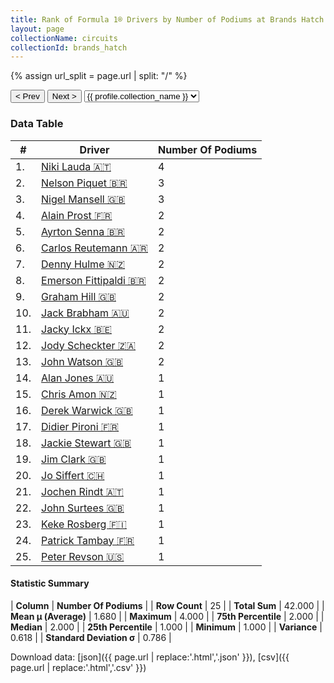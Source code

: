 ```yaml
---
title: Rank of Formula 1® Drivers by Number of Podiums at Brands Hatch
layout: page
collectionName: circuits
collectionId: brands_hatch
---
```


{% assign url_split = page.url | split: "/" %}
<div id="collection-navigation">
<button onclick="selector.options[selector.selectedIndex-1].value && (window.location = selector.options[selector.selectedIndex-1].value);">&lt; Prev</button>
<button onclick="selector.options[selector.selectedIndex+1].value && (window.location = selector.options[selector.selectedIndex+1].value);">Next &gt;</button>
<select id="selector" onchange="this.options[this.selectedIndex].value && (window.location = this.options[this.selectedIndex].value);">
  {% for collectionId in site.data[page.collectionName].refs %}
    {% if collectionId == page.collectionId %}
      {% assign selected = "selected" %}
    {% else %}
      {% assign selected = "" %}
    {% endif %}
    {% assign profile = site.data[page.collectionName][collectionId].profile %}
    <option value="/f1/{{ page.collectionName }}/{{ collectionId }}/{{ url_split[4] }}" {{ selected }}>{{ profile.collection_name }}</option>
  {% endfor %}
</select>
</div>

<canvas id="chart" width="400" height="180"></canvas>
<script>
var data = {
  "labels" : [
    "Niki Lauda",
    "Nelson Piquet",
    "Nigel Mansell",
    "Alain Prost",
    "Ayrton Senna",
    "Carlos Reutemann",
    "Denny Hulme",
    "Emerson Fittipaldi",
    "Graham Hill",
    "Jack Brabham",
    "Jacky Ickx",
    "Jody Scheckter",
    "John Watson",
    "Alan Jones",
    "Chris Amon",
    "Derek Warwick",
    "Didier Pironi",
    "Jackie Stewart",
    "Jim Clark",
    "Jo Siffert",
    "Jochen Rindt",
    "John Surtees",
    "Keke Rosberg",
    "Patrick Tambay",
    "Peter Revson"
  ],
  "datasets" : [
    {
      "label" : "Number Of Podiums",
      "data" : [
        4,
        3,
        3,
        2,
        2,
        2,
        2,
        2,
        2,
        2,
        2,
        2,
        2,
        1,
        1,
        1,
        1,
        1,
        1,
        1,
        1,
        1,
        1,
        1,
        1
      ],
      "borderColor" : [
        "#1D181E",
        "#1D181E",
        "#1D181E",
        "#1D181E",
        "#1D181E",
        "#1D181E",
        "#1D181E",
        "#1D181E",
        "#1D181E",
        "#1D181E",
        "#1D181E",
        "#1D181E",
        "#1D181E",
        "#1D181E",
        "#1D181E",
        "#1D181E",
        "#1D181E",
        "#1D181E",
        "#1D181E",
        "#1D181E",
        "#1D181E",
        "#1D181E",
        "#1D181E",
        "#1D181E",
        "#1D181E"
      ],
      "borderWidth" : 1,
      "backgroundColor" : [
        "#9C8E8D",
        "#9C8E8D",
        "#9C8E8D",
        "#9C8E8D",
        "#9C8E8D",
        "#9C8E8D",
        "#9C8E8D",
        "#9C8E8D",
        "#9C8E8D",
        "#9C8E8D",
        "#9C8E8D",
        "#9C8E8D",
        "#9C8E8D",
        "#9C8E8D",
        "#9C8E8D",
        "#9C8E8D",
        "#9C8E8D",
        "#9C8E8D",
        "#9C8E8D",
        "#9C8E8D",
        "#9C8E8D",
        "#9C8E8D",
        "#9C8E8D",
        "#9C8E8D",
        "#9C8E8D"
      ]
    }
  ]
};
var options = {
  legend: {
    display: false
  },
  scales: {
    xAxes: [{
      ticks: {
        beginAtZero: true,
        maxRotation: 180,
        display: window.innerWidth > 800
      }
    }],
    yAxes: [{
      ticks: {
        beginAtZero: true
      }
    }]
  },
  onResize: function(chart, size) {
    chart.options.scales.xAxes[0].ticks.display = size.width > 800;
  }
};
var chart = new Chart("chart", {
    data: data,
    type: 'bar',
    options: options
});
</script>



### Data Table

| # | Driver | Number Of Podiums |
|--|--|--|
| 1. | [Niki Lauda 🇦🇹](/f1/drivers/lauda) | 4 |
| 2. | [Nelson Piquet 🇧🇷](/f1/drivers/piquet) | 3 |
| 3. | [Nigel Mansell 🇬🇧](/f1/drivers/mansell) | 3 |
| 4. | [Alain Prost 🇫🇷](/f1/drivers/prost) | 2 |
| 5. | [Ayrton Senna 🇧🇷](/f1/drivers/senna) | 2 |
| 6. | [Carlos Reutemann 🇦🇷](/f1/drivers/reutemann) | 2 |
| 7. | [Denny Hulme 🇳🇿](/f1/drivers/hulme) | 2 |
| 8. | [Emerson Fittipaldi 🇧🇷](/f1/drivers/emerson_fittipaldi) | 2 |
| 9. | [Graham Hill 🇬🇧](/f1/drivers/hill) | 2 |
| 10. | [Jack Brabham 🇦🇺](/f1/drivers/jack_brabham) | 2 |
| 11. | [Jacky Ickx 🇧🇪](/f1/drivers/ickx) | 2 |
| 12. | [Jody Scheckter 🇿🇦](/f1/drivers/scheckter) | 2 |
| 13. | [John Watson 🇬🇧](/f1/drivers/watson) | 2 |
| 14. | [Alan Jones 🇦🇺](/f1/drivers/jones) | 1 |
| 15. | [Chris Amon 🇳🇿](/f1/drivers/amon) | 1 |
| 16. | [Derek Warwick 🇬🇧](/f1/drivers/warwick) | 1 |
| 17. | [Didier Pironi 🇫🇷](/f1/drivers/pironi) | 1 |
| 18. | [Jackie Stewart 🇬🇧](/f1/drivers/stewart) | 1 |
| 19. | [Jim Clark 🇬🇧](/f1/drivers/clark) | 1 |
| 20. | [Jo Siffert 🇨🇭](/f1/drivers/siffert) | 1 |
| 21. | [Jochen Rindt 🇦🇹](/f1/drivers/rindt) | 1 |
| 22. | [John Surtees 🇬🇧](/f1/drivers/surtees) | 1 |
| 23. | [Keke Rosberg 🇫🇮](/f1/drivers/keke_rosberg) | 1 |
| 24. | [Patrick Tambay 🇫🇷](/f1/drivers/tambay) | 1 |
| 25. | [Peter Revson 🇺🇸](/f1/drivers/revson) | 1 |

#### Statistic Summary

| **Column** | **Number Of Podiums** |
| **Row Count** | 25 |
| **Total Sum** | 42.000 |
| **Mean μ (Average)** | 1.680 |
| **Maximum** | 4.000 |
| **75th Percentile** | 2.000 |
| **Median** | 2.000 |
| **25th Percentile** | 1.000 |
| **Minimum** | 1.000 |
| **Variance** | 0.618 |
| **Standard Deviation σ** | 0.786 |

Download data: [json]({{ page.url | replace:'.html','.json' }}), [csv]({{ page.url | replace:'.html','.csv' }})
